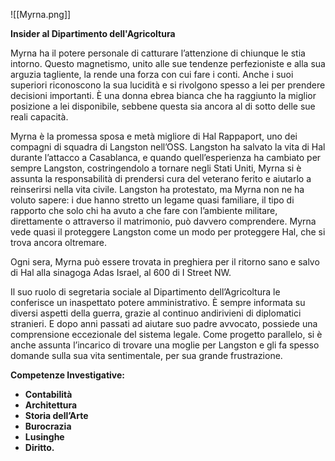 ![[Myrna.png]]

**Insider al Dipartimento dell'Agricoltura**

Myrna ha il potere personale di catturare l’attenzione di chiunque le stia intorno. Questo magnetismo, unito alle sue tendenze perfezioniste e alla sua arguzia tagliente, la rende una forza con cui fare i conti. Anche i suoi superiori riconoscono la sua lucidità e si rivolgono spesso a lei per prendere decisioni importanti. È una donna ebrea bianca che ha raggiunto la miglior posizione a lei disponibile, sebbene questa sia ancora al di sotto delle sue reali capacità.

Myrna è la promessa sposa e metà migliore di Hal Rappaport, uno dei compagni di squadra di Langston nell’OSS. Langston ha salvato la vita di Hal durante l’attacco a Casablanca, e quando quell’esperienza ha cambiato per sempre Langston, costringendolo a tornare negli Stati Uniti, Myrna si è assunta la responsabilità di prendersi cura del veterano ferito e aiutarlo a reinserirsi nella vita civile. Langston ha protestato, ma Myrna non ne ha voluto sapere: i due hanno stretto un legame quasi familiare, il tipo di rapporto che solo chi ha avuto a che fare con l’ambiente militare, direttamente o attraverso il matrimonio, può davvero comprendere. Myrna vede quasi il proteggere Langston come un modo per proteggere Hal, che si trova ancora oltremare.

Ogni sera, Myrna può essere trovata in preghiera per il ritorno sano e salvo di Hal alla sinagoga Adas Israel, al 600 di I Street NW.

Il suo ruolo di segretaria sociale al Dipartimento dell’Agricoltura le conferisce un inaspettato potere amministrativo. È sempre informata su diversi aspetti della guerra, grazie al continuo andirivieni di diplomatici stranieri. E dopo anni passati ad aiutare suo padre avvocato, possiede una comprensione eccezionale del sistema legale. Come progetto parallelo, si è anche assunta l’incarico di trovare una moglie per Langston e gli fa spesso domande sulla sua vita sentimentale, per sua grande frustrazione.

**Competenze Investigative:** 
- **Contabilità**
- **Architettura**
- **Storia dell’Arte**
- **Burocrazia**
- **Lusinghe**
- **Diritto.**